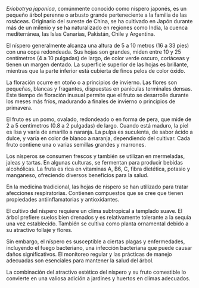 _Eriobotrya japonica_, comúnmente conocido como níspero japonés, es un pequeño árbol perenne o arbusto grande perteneciente a la familia de las rosáceas. Originario del sureste de China, se ha cultivado en Japón durante más de un milenio y se ha naturalizado en regiones como India, la cuenca mediterránea, las Islas Canarias, Pakistán, Chile y Argentina.

El níspero generalmente alcanza una altura de 5 a 10 metros (16 a 33 pies) con una copa redondeada. Sus hojas son grandes, miden entre 10 y 25 centímetros (4 a 10 pulgadas) de largo, de color verde oscuro, coriáceas y tienen un margen dentado. La superficie superior de las hojas es brillante, mientras que la parte inferior está cubierta de finos pelos de color óxido.

La floración ocurre en otoño o a principios de invierno. Las flores son pequeñas, blancas y fragantes, dispuestas en panículas terminales densas. Este tiempo de floración inusual permite que el fruto se desarrolle durante los meses más fríos, madurando a finales de invierno o principios de primavera.

El fruto es un pomo, ovalado, redondeado o en forma de pera, que mide de 2 a 5 centímetros (0.8 a 2 pulgadas) de largo. Cuando está maduro, la piel es lisa y varía de amarillo a naranja. La pulpa es suculenta, de sabor ácido a dulce, y varía en color de blanco a naranja, dependiendo del cultivar. Cada fruto contiene una o varias semillas grandes y marrones.

Los nísperos se consumen frescos y también se utilizan en mermeladas, jaleas y tartas. En algunas culturas, se fermentan para producir bebidas alcohólicas. La fruta es rica en vitaminas A, B6, C, fibra dietética, potasio y manganeso, ofreciendo diversos beneficios para la salud.

En la medicina tradicional, las hojas de níspero se han utilizado para tratar afecciones respiratorias. Contienen compuestos que se cree que tienen propiedades antiinflamatorias y antioxidantes.

El cultivo del níspero requiere un clima subtropical a templado suave. El árbol prefiere suelos bien drenados y es relativamente tolerante a la sequía una vez establecido. También se cultiva como planta ornamental debido a su atractivo follaje y flores.

Sin embargo, el níspero es susceptible a ciertas plagas y enfermedades, incluyendo el fuego bacteriano, una infección bacteriana que puede causar daños significativos. El monitoreo regular y las prácticas de manejo adecuadas son esenciales para mantener la salud del árbol.

La combinación del atractivo estético del níspero y su fruto comestible lo convierte en una valiosa adición a jardines y huertos en climas adecuados.
